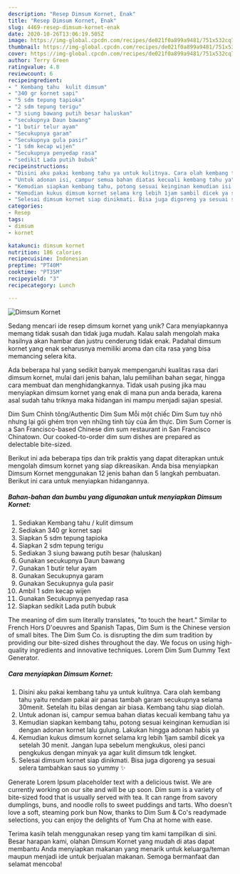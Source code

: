 ```yaml
---
description: "Resep Dimsum Kornet, Enak"
title: "Resep Dimsum Kornet, Enak"
slug: 4469-resep-dimsum-kornet-enak
date: 2020-10-26T13:06:19.505Z
image: https://img-global.cpcdn.com/recipes/de021f0a899a9481/751x532cq70/dimsum-kornet-foto-resep-utama.jpg
thumbnail: https://img-global.cpcdn.com/recipes/de021f0a899a9481/751x532cq70/dimsum-kornet-foto-resep-utama.jpg
cover: https://img-global.cpcdn.com/recipes/de021f0a899a9481/751x532cq70/dimsum-kornet-foto-resep-utama.jpg
author: Terry Green
ratingvalue: 4.8
reviewcount: 6
recipeingredient:
- " Kembang tahu  kulit dimsum"
- "340 gr kornet sapi"
- "5 sdm tepung tapioka"
- "2 sdm tepung terigu"
- "3 siung bawang putih besar haluskan"
- "secukupnya Daun bawang"
- "1 butir telur ayam"
- "Secukupnya garam"
- "Secukupnya gula pasir"
- "1 sdm kecap wijen"
- "Secukupnya penyedap rasa"
- "sedikit Lada putih bubuk"
recipeinstructions:
- "Disini aku pakai kembang tahu ya untuk kulitnya. Cara olah kembang tahu yaitu rendam pakai air panas tambah garam secukupnya selama 30menit. Setelah itu bilas dengan air biasa. Kembang tahu siap diolah."
- "Untuk adonan isi, campur semua bahan diatas kecuali kembang tahu ya"
- "Kemudian siapkan kembang tahu, potong sesuai keinginan kemudian isi dengan adonan kornet lalu gulung. Lakukan hingga adonan habis ya"
- "Kemudian kukus dimsum kornet selama krg lebih 1jam sambil dicek ya setelah 30 menit. Jangan lupa sebelum mengkukus, olesi panci pengkukus dengan minyak ya agar kulit dimsum tdk lengket."
- "Selesai dimsum kornet siap dinikmati. Bisa juga digoreng ya sesuai selera tambahkan saus so yummy ✨"
categories:
- Resep
tags:
- dimsum
- kornet

katakunci: dimsum kornet 
nutrition: 186 calories
recipecuisine: Indonesian
preptime: "PT40M"
cooktime: "PT35M"
recipeyield: "3"
recipecategory: Lunch

---
```



![Dimsum Kornet](https://img-global.cpcdn.com/recipes/de021f0a899a9481/751x532cq70/dimsum-kornet-foto-resep-utama.jpg)

Sedang mencari ide resep dimsum kornet yang unik? Cara menyiapkannya memang tidak susah dan tidak juga mudah. Kalau salah mengolah maka hasilnya akan hambar dan justru cenderung tidak enak. Padahal dimsum kornet yang enak seharusnya memiliki aroma dan cita rasa yang bisa memancing selera kita.

Ada beberapa hal yang sedikit banyak mempengaruhi kualitas rasa dari dimsum kornet, mulai dari jenis bahan, lalu pemilihan bahan segar, hingga cara membuat dan menghidangkannya. Tidak usah pusing jika mau menyiapkan dimsum kornet yang enak di mana pun anda berada, karena asal sudah tahu triknya maka hidangan ini mampu menjadi sajian spesial.

Dim Sum Chính tông/Authentic Dim Sum Mỗi một chiếc Dim Sum tuy nhỏ nhưng lại gói ghém trọn vẹn những tinh túy của ẩm thực. Dim Sum Corner is a San Francisco-based Chinese dim sum restaurant in San Francisco Chinatown. Our cooked-to-order dim sum dishes are prepared as delectable bite-sized.


Berikut ini ada beberapa tips dan trik praktis yang dapat diterapkan untuk mengolah dimsum kornet yang siap dikreasikan. Anda bisa menyiapkan Dimsum Kornet menggunakan 12 jenis bahan dan 5 langkah pembuatan. Berikut ini cara untuk menyiapkan hidangannya.

<!--inarticleads1-->

##### Bahan-bahan dan bumbu yang digunakan untuk menyiapkan Dimsum Kornet:

1. Sediakan  Kembang tahu / kulit dimsum
1. Sediakan 340 gr kornet sapi
1. Siapkan 5 sdm tepung tapioka
1. Siapkan 2 sdm tepung terigu
1. Sediakan 3 siung bawang putih besar (haluskan)
1. Gunakan secukupnya Daun bawang
1. Gunakan 1 butir telur ayam
1. Gunakan Secukupnya garam
1. Gunakan Secukupnya gula pasir
1. Ambil 1 sdm kecap wijen
1. Gunakan Secukupnya penyedap rasa
1. Siapkan sedikit Lada putih bubuk


The meaning of dim sum literally translates, &#34;to touch the heart.&#34; Similar to French Hors D&#39;oeuvres and Spanish Tapas, Dim Sum is the Chinese version of small bites. The Dim Sum Co. is disrupting the dim sum tradition by providing our bite-sized dishes throughout the day. We focus on using high-quality ingredients and innovative techniques. Lorem Dim Sum Dummy Text Generator. 

<!--inarticleads2-->

##### Cara menyiapkan Dimsum Kornet:

1. Disini aku pakai kembang tahu ya untuk kulitnya. Cara olah kembang tahu yaitu rendam pakai air panas tambah garam secukupnya selama 30menit. Setelah itu bilas dengan air biasa. Kembang tahu siap diolah.
1. Untuk adonan isi, campur semua bahan diatas kecuali kembang tahu ya
1. Kemudian siapkan kembang tahu, potong sesuai keinginan kemudian isi dengan adonan kornet lalu gulung. Lakukan hingga adonan habis ya
1. Kemudian kukus dimsum kornet selama krg lebih 1jam sambil dicek ya setelah 30 menit. Jangan lupa sebelum mengkukus, olesi panci pengkukus dengan minyak ya agar kulit dimsum tdk lengket.
1. Selesai dimsum kornet siap dinikmati. Bisa juga digoreng ya sesuai selera tambahkan saus so yummy ✨


Generate Lorem Ipsum placeholder text with a delicious twist. We are currently working on our site and will be up soon. Dim sum is a variety of bite-sized food that is usually served with tea. It can range from savory dumplings, buns, and noodle rolls to sweet puddings and tarts. Who doesn&#39;t love a soft, steaming pork bun Now, thanks to Dim Sum &amp; Co&#39;s readymade selections, you can enjoy the delights of Yum Cha at home with ease. 

Terima kasih telah menggunakan resep yang tim kami tampilkan di sini. Besar harapan kami, olahan Dimsum Kornet yang mudah di atas dapat membantu Anda menyiapkan makanan yang menarik untuk keluarga/teman maupun menjadi ide untuk berjualan makanan. Semoga bermanfaat dan selamat mencoba!
